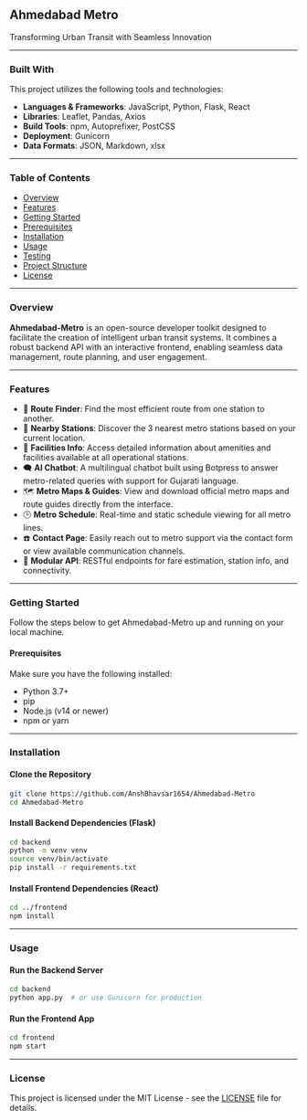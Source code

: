 ## Ahmedabad Metro

Transforming Urban Transit with Seamless Innovation

---

### Built With

This project utilizes the following tools and technologies:

* **Languages & Frameworks**: JavaScript, Python, Flask, React
* **Libraries**: Leaflet, Pandas, Axios
* **Build Tools**: npm, Autoprefixer, PostCSS
* **Deployment**: Gunicorn
* **Data Formats**: JSON, Markdown, xlsx

---

### Table of Contents

* [Overview](#overview)
* [Features](#features)
* [Getting Started](#getting-started)
* [Prerequisites](#prerequisites)
* [Installation](#installation)
* [Usage](#usage)
* [Testing](#testing)
* [Project Structure](#project-structure)
* [License](#license)

---

### Overview

**Ahmedabad-Metro** is an open-source developer toolkit designed to facilitate the creation of intelligent urban transit systems. It combines a robust backend API with an interactive frontend, enabling seamless data management, route planning, and user engagement.

---

### Features

* 🧭 **Route Finder**: Find the most efficient route from one station to another.
* 📍 **Nearby Stations**: Discover the 3 nearest metro stations based on your current location.
* 🏢 **Facilities Info**: Access detailed information about amenities and facilities available at all operational stations.
* 🗨️ **AI Chatbot**: A multilingual chatbot built using Botpress to answer metro-related queries with support for Gujarati language.
* 🗺️ **Metro Maps & Guides**: View and download official metro maps and route guides directly from the interface.
* 🕒 **Metro Schedule**: Real-time and static schedule viewing for all metro lines.
* ☎️ **Contact Page**: Easily reach out to metro support via the contact form or view available communication channels.
* 🔧 **Modular API**: RESTful endpoints for fare estimation, station info, and connectivity.

---

### Getting Started

Follow the steps below to get Ahmedabad-Metro up and running on your local machine.

#### Prerequisites

Make sure you have the following installed:

* Python 3.7+
* pip
* Node.js (v14 or newer)
* npm or yarn

---

### Installation

#### Clone the Repository

```bash
git clone https://github.com/AnshBhavsar1654/Ahmedabad-Metro
cd Ahmedabad-Metro
```

#### Install Backend Dependencies (Flask)

```bash
cd backend
python -m venv venv
source venv/bin/activate
pip install -r requirements.txt
```

#### Install Frontend Dependencies (React)

```bash
cd ../frontend
npm install
```

---

### Usage

#### Run the Backend Server

```bash
cd backend
python app.py  # or use Gunicorn for production
```

#### Run the Frontend App

```bash
cd frontend
npm start
```

---


### License

This project is licensed under the MIT License - see the [LICENSE](LICENSE) file for details.
